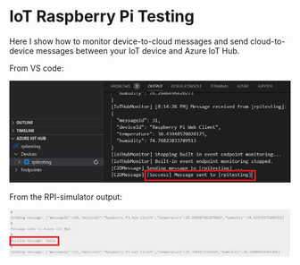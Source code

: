 # IoT Raspberry Pi Testing

Here I show how to monitor device-to-cloud messages and send cloud-to-device messages between your IoT device and Azure IoT Hub.





From VS code: 

<img src="assets/d9668f3309f1d894fdadd87ffda6ed02c6ef3efb.JPG" title="" alt="b6c93d318a95239bcecdb72b5f9de2b0daa8b50e.JPG" width="607">





From the RPI-simulator output:

<img src="assets/f17978ed854a41b73e41d32199102373fabed8a6.jpg" title="" alt="29d7c4d72e801168d29e23b4f2915e3713c2f3d1.jpg" width="672">